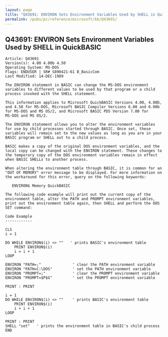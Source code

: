 ```yaml
---
layout: page
title: "Q43691: ENVIRON Sets Environment Variables Used by SHELL in QuickBASIC"
permalink: /pubs/pc/reference/microsoft/kb/Q43691/
---
```


## Q43691: ENVIRON Sets Environment Variables Used by SHELL in QuickBASIC

	Article: Q43691
	Version(s): 4.00 4.00b 4.50
	Operating System: MS-DOS
	Flags: ENDUSER | SR# S890421-61 B_BasicCom
	Last Modified: 14-DEC-1989
	
	The ENVIRON statement in BASIC can change the MS-DOS environment
	variables to different values to be used by that program or a child
	process invoked with the SHELL statement.
	
	This information applies to Microsoft QuickBASIC Versions 4.00, 4.00b,
	and 4.50 for MS-DOS, Microsoft BASIC Compiler Versions 6.00 and 6.00b
	for MS-DOS and MS OS/2, and Microsoft BASIC PDS Version 7.00 for
	MS-DOS and MS OS/2.
	
	The ENVIRON statement allows you to alter the environment variables
	for use by child processes started through BASIC. Once set, these
	variables will remain set to the new values as long as you are in your
	BASIC program or SHELL out to a child process.
	
	BASIC makes a copy of the original DOS environment variables, and the
	local copy can be changed with the ENVIRON statement. These changes to
	the temporary copy of the DOS environment variables remain in effect
	when BASIC SHELLs to another process.
	
	When altering the environment table through BASIC, it is common for an
	"OUT OF MEMORY" error message to be displayed. For more information on
	the workaround for this error, query on the following keywords:
	
	   ENVIRON$ Memory QuickBASIC
	
	The following code example will print out the current copy of the
	environment table, alter the PATH and PROMPT environment variables,
	print out the environment table again, then SHELL and perform the DOS
	SET command:
	
	Code Example
	------------
	
	CLS
	i = 1
	
	DO WHILE ENVIRON$(i) <> ""   ' prints BASIC's environment table
	    PRINT ENVIRON$(i)
	    i = i + 1
	LOOP
	
	ENVIRON "PATH=;"              ' clear the PATH environment variable
	ENVIRON "PATH=C:\DOS"         ' set the PATH environment variable
	ENVIRON "PROMPT=;"            ' clear the PROMPT environment variable
	ENVIRON "PROMPT=$P$G"         ' set the PROMPT environment variable
	
	PRINT : PRINT
	
	i = 1
	DO WHILE ENVIRON$(i) <> ""    ' prints BASIC's environment table
	    PRINT ENVIRON$(i)
	    i + i + 1
	LOOP
	
	PRINT : PRINT
	SHELL "set"   ' prints the environment table in BASIC's child process
	END
